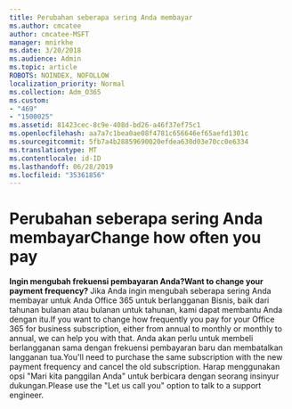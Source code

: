 ```yaml
---
title: Perubahan seberapa sering Anda membayar
ms.author: cmcatee
author: cmcatee-MSFT
manager: mnirkhe
ms.date: 3/20/2018
ms.audience: Admin
ms.topic: article
ROBOTS: NOINDEX, NOFOLLOW
localization_priority: Normal
ms.collection: Adm_O365
ms.custom:
- "469"
- "1500025"
ms.assetid: 81423cec-8c9e-408d-bd26-a46f37ef75c1
ms.openlocfilehash: aa7a7c1bea0ae08f4781c656646ef65aefd1301c
ms.sourcegitcommit: 5fb7a4b28859690020efdea630d03e70cc0e6334
ms.translationtype: MT
ms.contentlocale: id-ID
ms.lasthandoff: 06/28/2019
ms.locfileid: "35361856"
---
```

# <a name="change-how-often-you-pay"></a><span data-ttu-id="ef97b-102">Perubahan seberapa sering Anda membayar</span><span class="sxs-lookup"><span data-stu-id="ef97b-102">Change how often you pay</span></span>

 <span data-ttu-id="ef97b-103">**Ingin mengubah frekuensi pembayaran Anda?**</span><span class="sxs-lookup"><span data-stu-id="ef97b-103">**Want to change your payment frequency?**</span></span> <span data-ttu-id="ef97b-104">Jika Anda ingin mengubah seberapa sering Anda membayar untuk Anda Office 365 untuk berlangganan Bisnis, baik dari tahunan bulanan atau bulanan untuk tahunan, kami dapat membantu Anda dengan itu.</span><span class="sxs-lookup"><span data-stu-id="ef97b-104">If you want to change how frequently you pay for your Office 365 for business subscription, either from annual to monthly or monthly to annual, we can help you with that.</span></span> <span data-ttu-id="ef97b-105">Anda akan perlu untuk membeli berlangganan sama dengan frekuensi pembayaran baru dan membatalkan langganan tua.</span><span class="sxs-lookup"><span data-stu-id="ef97b-105">You'll need to purchase the same subscription with the new payment frequency and cancel the old subscription.</span></span> <span data-ttu-id="ef97b-106">Harap menggunakan opsi "Mari kita panggilan Anda" untuk berbicara dengan seorang insinyur dukungan.</span><span class="sxs-lookup"><span data-stu-id="ef97b-106">Please use the "Let us call you" option to talk to a support engineer.</span></span>
  
